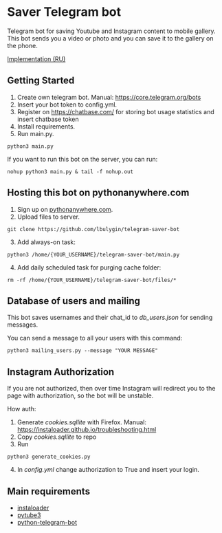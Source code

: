 # Saver Telegram bot
Telegram bot for saving Youtube and Instagram content to mobile gallery. This bot sends you a video or photo and you can save it to the gallery on the phone.

[Implementation (RU)](https://t.me/telesave_bot)

## Getting Started

1. Create own telegram bot. Manual: https://core.telegram.org/bots
2. Insert your bot token to config.yml.
3. Register on https://chatbase.com/ for storing bot usage statistics and insert chatbase token
4. Install requirements.
5. Run main.py.
```
python3 main.py
```
If you want to run this bot on the server, you can run:
```
nohup python3 main.py & tail -f nohup.out
```
## Hosting this bot on pythonanywhere.com

1. Sign up on [pythonanywhere.com](https://www.pythonanywhere.com/).
2. Upload files to server.
```
git clone https://github.com/lbulygin/telegram-saver-bot
```
3. Add always-on task:
```
python3 /home/{YOUR_USERNAME}/telegram-saver-bot/main.py
```
4. Add daily scheduled task for purging cache folder:
```
rm -rf /home/{YOUR_USERNAME}/telegram-saver-bot/files/*
```

## Database of users and mailing

This bot saves usernames and their chat_id to *db_users.json* for sending messages.

You can send a message to all your users with this command:
```
python3 mailing_users.py --message "YOUR MESSAGE"
```

## Instagram Authorization 

If you are not authorized, then over time Instagram will redirect you to the page with authorization, so the bot will be unstable.

How auth:
1. Generate *cookies.sqllite* with Firefox. Manual: https://instaloader.github.io/troubleshooting.html
2. Copy *cookies.sqllite* to repo
3. Run
```
python3 generate_cookies.py
```
4. In *config.yml* change authorization to True and insert your login.

## Main requirements

* [instaloader](https://github.com/instaloader/instaloader)
* [pytube3](https://github.com/get-pytube/pytube3)
* [python-telegram-bot](https://github.com/python-telegram-bot/python-telegram-bot)